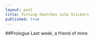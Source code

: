 ```yaml
---
layout: post
title: Turning Sketches into Stickers
published: true
---
```


##Prologue
Last week, a friend of mine 